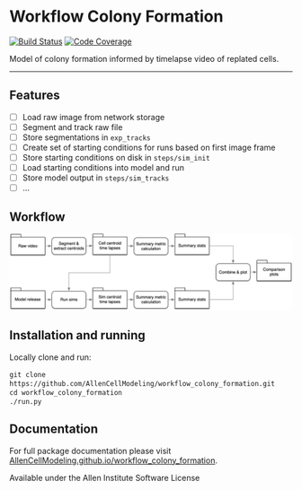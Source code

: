 # Workflow Colony Formation

[![Build Status](https://github.com/AllenCellModeling/workflow_colony_formation/workflows/Build%20Master/badge.svg)](https://github.com/AllenCellModeling/workflow_colony_formation/actions)
[![Code Coverage](https://codecov.io/gh/AllenCellModeling/workflow_colony_formation/branch/master/graph/badge.svg)](https://codecov.io/gh/AllenCellModeling/workflow_colony_formation)

Model of colony formation informed by timelapse video of replated cells.

---

## Features

- [ ] Load raw image from network storage
- [ ] Segment and track raw file
- [ ] Store segmentations in `exp_tracks`
- [ ] Create set of starting conditions for runs based on first image frame
- [ ] Store starting conditions on disk in `steps/sim_init`
- [ ] Load starting conditions into model and run
- [ ] Store model output in `steps/sim_tracks`
- [ ] ...

## Workflow

![MTI-ABM Workflow](./imgs/workflow.png)

## Installation and running

Locally clone and run: 

```
git clone https://github.com/AllenCellModeling/workflow_colony_formation.git
cd workflow_colony_formation
./run.py
```

## Documentation

For full package documentation please visit [AllenCellModeling.github.io/workflow_colony_formation](https://AllenCellModeling.github.io/workflow_colony_formation).

Available under the Allen Institute Software License
